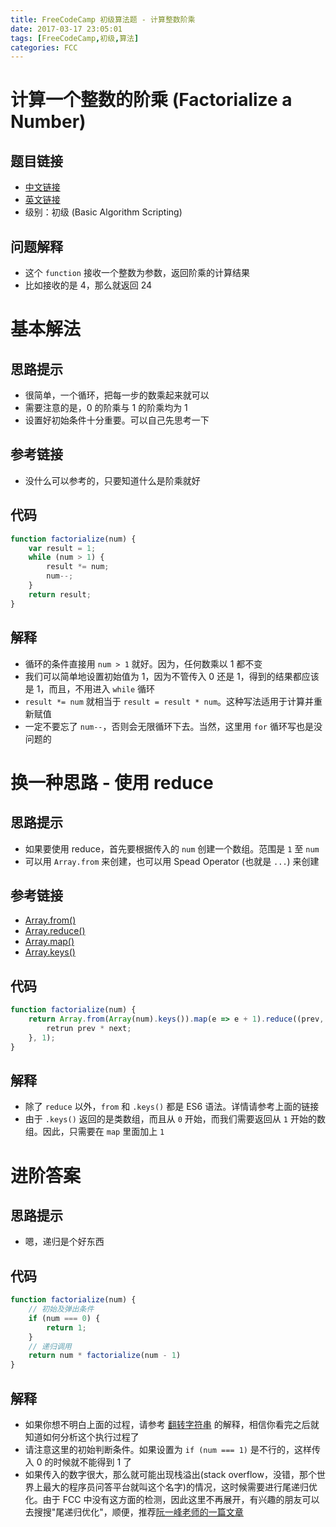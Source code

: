 ```yaml
---
title: FreeCodeCamp 初级算法题 - 计算整数阶乘
date: 2017-03-17 23:05:01
tags: [FreeCodeCamp,初级,算法]
categories: FCC
---
```

# 计算一个整数的阶乘 (Factorialize a Number)
## 题目链接
- [中文链接](https://www.freecodecamp.cn/challenges/factorialize-a-number)
- [英文链接](https://www.freecodecamp.com/challenges/factorialize-a-number)
- 级别：初级 (Basic Algorithm Scripting)

## 问题解释
- 这个 `function` 接收一个整数为参数，返回阶乘的计算结果
- 比如接收的是 4，那么就返回 24

<!-- more -->

# 基本解法
## 思路提示
- 很简单，一个循环，把每一步的数乘起来就可以
- 需要注意的是，0 的阶乘与 1 的阶乘均为 1
- 设置好初始条件十分重要。可以自己先思考一下

## 参考链接
- 没什么可以参考的，只要知道什么是阶乘就好

## 代码
```js
function factorialize(num) {
    var result = 1;
    while (num > 1) {
        result *= num;
        num--;
    }
    return result;
}
```

## 解释
- 循环的条件直接用 `num > 1` 就好。因为，任何数乘以 1 都不变
- 我们可以简单地设置初始值为 1，因为不管传入 0 还是 1，得到的结果都应该是 1，而且，不用进入 `while` 循环
- `result *= num` 就相当于 `result = result * num`。这种写法适用于计算并重新赋值
- 一定不要忘了 `num--`，否则会无限循环下去。当然，这里用 `for` 循环写也是没问题的

# 换一种思路 - 使用 reduce
## 思路提示
- 如果要使用 reduce，首先要根据传入的 `num` 创建一个数组。范围是 `1` 至 `num`
- 可以用 `Array.from` 来创建，也可以用 Spead Operator (也就是 `...`) 来创建

## 参考链接
- [Array.from()](https://developer.mozilla.org/zh-CN/docs/Web/JavaScript/Reference/Global_Objects/Array/from)
- [Array.reduce()](https://developer.mozilla.org/zh-CN/docs/Web/JavaScript/Reference/Global_Objects/Array/reduce)
- [Array.map()](https://developer.mozilla.org/zh-CN/docs/Web/JavaScript/Reference/Global_Objects/Array/map)
- [Array.keys()](https://developer.mozilla.org/zh-CN/docs/Web/JavaScript/Reference/Global_Objects/Array/keys)

## 代码
```js
function factorialize(num) {
    return Array.from(Array(num).keys()).map(e => e + 1).reduce((prev, next) => {
        retrun prev * next;
    }, 1);
}
```

## 解释
- 除了 `reduce` 以外，`from` 和 `.keys()` 都是 ES6 语法。详情请参考上面的链接
- 由于 `.keys()` 返回的是类数组，而且从 `0` 开始，而我们需要返回从 `1` 开始的数组。因此，只需要在 `map` 里面加上 `1`

# 进阶答案
## 思路提示
- 嗯，递归是个好东西

## 代码
```js
function factorialize(num) {
    // 初始及弹出条件
    if (num === 0) {
        return 1;
    }
    // 递归调用
    return num * factorialize(num - 1)
}
```

## 解释
- 如果你想不明白上面的过程，请参考 [翻转字符串](http://singsing.io/blog/fcc/basic-reverse-a-string) 的解释，相信你看完之后就知道如何分析这个执行过程了
- 请注意这里的初始判断条件。如果设置为 `if (num === 1)` 是不行的，这样传入 0 的时候就不能得到 1 了
- 如果传入的数字很大，那么就可能出现栈溢出(stack overflow，没错，那个世界上最大的程序员问答平台就叫这个名字)的情况，这时候需要进行尾递归优化。由于 FCC 中没有这方面的检测，因此这里不再展开，有兴趣的朋友可以去搜搜"尾递归优化"，顺便，推荐[阮一峰老师的一篇文章](http://www.ruanyifeng.com/blog/2015/04/tail-call.html)
